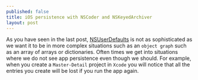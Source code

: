 ```yaml
---
published: false
title: iOS persistence with NSCoder and NSKeyedArchiver
layout: post
---
```

As you have seen in the last post, [NSUserDefaults](http://mhorga.org/2015/08/20/ios-persistence-with-nsuserdefaults.html) is not as sophisticated as we want it to be in more complex situations such as an `object graph` such as an array of arrays or dictionaries. Often times we get into situations where we do not see app persistence even though we should. For example, when you create a `Master-Detail` project in `Xcode` you will notice that all the entries you create will be lost if you run the app again.